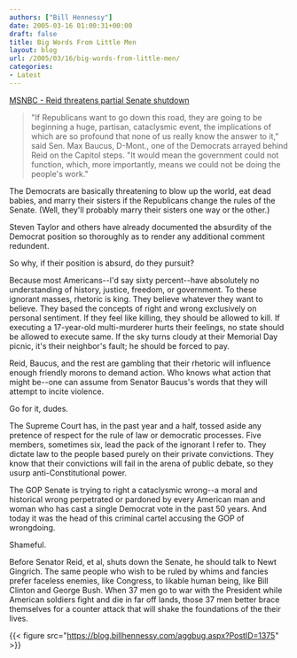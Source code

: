 ```yaml
---
authors: ["Bill Hennessy"]
date: 2005-03-16 01:00:31+00:00
draft: false
title: Big Words From Little Men
layout: blog
url: /2005/03/16/big-words-from-little-men/
categories:
- Latest
---
```


[MSNBC - Reid threatens partial Senate shutdown](https://www.msnbc.msn.com/id/7193614/)




> 

> 
> "If Republicans want to go down this road, they are going to be beginning a huge, partisan, cataclysmic event, the implications of which are so profound that none of us really know the answer to it," said Sen. Max Baucus, D-Mont., one of the Democrats arrayed behind Reid on the Capitol steps. "It would mean the government could not function, which, more importantly, means we could not be doing the people's work."
> 
> 




The Democrats are basically threatening to blow up the world, eat dead babies, and marry their sisters if the Republicans change the rules of the Senate. (Well, they'll probably marry their sisters one way or the other.)




Steven Taylor and others have already documented the absurdity of the Democrat position so thoroughly as to render any additional comment redundent.




So why, if their position is absurd, do they pursuit?




Because most Americans--I'd say sixty percent--have absolutely no understanding of history, justice, freedom, or government. To these ignorant masses, rhetoric is king. They believe whatever they want to believe. They based the concepts of right and wrong exclusively on personal sentiment. If they feel like killing, they should be allowed to kill. If executing a 17-year-old multi-murderer hurts their feelings, no state should be allowed to execute same. If the sky turns cloudy at their Memorial Day picnic, it's their neighbor's fault; he should be forced to pay.




Reid, Baucus, and the rest are gambling that their rhetoric will influence enough friendly morons to demand action. Who knows what action that might be--one can assume from Senator Baucus's words that they will attempt to incite violence.




Go for it, dudes.




The Supreme Court has, in the past year and a half, tossed aside any pretence of respect for the rule of law or democratic processes. Five members, sometimes six, lead the pack of the ignorant I refer to. They dictate law to the people based purely on their private convictions. They know that their convictions will fail in the arena of public debate, so they usurp anti-Constitutional power.




The GOP Senate is trying to right a cataclysmic wrong--a moral and historical wrong perpetrated or pardoned by every American man and woman who has cast a single Democrat vote in the past 50 years. And today it was the head of this criminal cartel accusing the GOP of wrongdoing.




Shameful.




Before Senator Reid, et al, shuts down the Senate, he should talk to Newt Gingrich. The same people who wish to be ruled by whims and fancies prefer faceless enemies, like Congress, to likable human being, like Bill Clinton and George Bush. When 37 men go to war with the President while American soldiers fight and die in far off lands, those 37 men better brace themselves for a counter attack that will shake the foundations of the their lives. 




{{< figure src="https://blog.billhennessy.com/aggbug.aspx?PostID=1375" >}}

